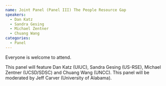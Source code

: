 ```yaml
---
name: Joint Panel (Panel III) The People Resource Gap
speakers:
  - Dan Katz
  - Sandra Gesing
  - Michael Zentner
  - Chuang Wang
categories:
  - Panel
---
```


Everyone is welcome to attend.

This panel will feature Dan Katz (UIUC), Sandra Gesing (US-RSE), Michael Zentner
(UCSD/SDSC) and Chuang Wang (UNCC). This panel will be moderated by Jeff Carver
(University of Alabama).
